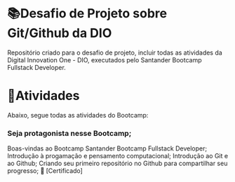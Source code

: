 # 📚Desafio de Projeto sobre Git/Github da DIO

Repositório criado para o desafio de projeto, incluir todas as atividades da Digital Innovation One - DIO, executados pelo Santander Bootcamp Fullstack Developer.

# 📑Atividades

Abaixo, segue todas as atividades do Bootcamp:

 
 ### Seja protagonista nesse Bootcamp;
 Boas-vindas ao Bootcamp Santander Bootcamp Fullstack Developer;
 Introdução à progamação e pensamento computacional;
 Introdução ao Git e ao Github;
 Criando seu primeiro repositório no Github para compartilhar seu progresso; 📎 [Certificado]
 
